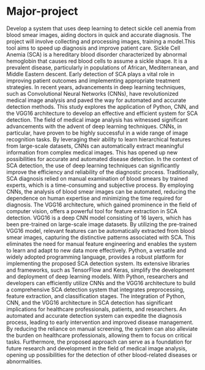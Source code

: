 # Major-project
Develop a system that uses deep learning to detect sickle cell anemia from blood smear images, aiding doctors in quick and accurate diagnosis. The project will involve collecting and processing images, training a model.This tool aims to speed up diagnosis and improve patient care.
Sickle Cell Anemia (SCA) is a hereditary blood disorder characterized by abnormal hemoglobin that causes red blood cells to assume a sickle shape. It is a prevalent disease, particularly in populations of African, Mediterranean, and Middle Eastern descent. Early detection of SCA plays a vital role in improving patient outcomes and implementing appropriate treatment strategies. In recent years, advancements in deep learning techniques, such as Convolutional Neural Networks (CNNs), have revolutionized medical image analysis and paved the way for automated and accurate detection methods. This study explores the application of Python, CNN, and the VGG16 architecture to develop an effective and efficient system for SCA detection. The field of medical image analysis has witnessed significant advancements with the advent of deep learning techniques. CNNs, in particular, have proven to be highly successful in a wide range of image recognition tasks. By leveraging their ability to learn hierarchical features from large-scale datasets, CNNs can automatically extract meaningful information from complex medical images. This has opened up new possibilities for accurate and automated disease detection. In the context of SCA detection, the use of deep learning techniques can significantly improve the efficiency and reliability of the diagnostic process. Traditionally, SCA diagnosis relied on manual examination of blood smears by trained experts, which is a time-consuming and subjective process. By employing CNNs, the analysis of blood smear images can be automated, reducing the dependence on human expertise and minimizing the time required for diagnosis. The VGG16 architecture, which gained prominence in the field of computer vision, offers a powerful tool for feature extraction in SCA detection. VGG16 is a deep CNN model consisting of 16 layers, which has been pre-trained on large-scale image datasets. By utilizing the pre-trained VGG16 model, relevant features can be automatically extracted from blood smear images, capturing the distinctive patterns associated with SCA. This eliminates the need for manual feature engineering and enables the system to learn and adapt to new data more effectively. Python, a versatile and widely adopted programming language, provides a robust platform for implementing the proposed SCA detection system. Its extensive libraries and frameworks, such as TensorFlow and Keras, simplify the development and deployment of deep learning models. With Python, researchers and developers can efficiently utilize CNNs and the VGG16 architecture to build a comprehensive SCA detection system that integrates preprocessing, feature extraction, and classification stages. The integration of Python, CNN, and the VGG16 architecture in SCA detection has significant implications for healthcare professionals, patients, and researchers. An automated and accurate detection system can expedite the diagnosis process, leading to early intervention and improved disease management. By reducing the reliance on manual screening, the system can also alleviate the burden on healthcare professionals, allowing them to focus on critical tasks. Furthermore, the proposed approach can serve as a foundation for future research and development in the field of medical image analysis, opening up possibilities for the detection of other blood-related diseases or abnormalities.
